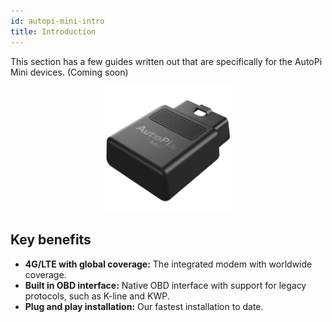 ```yaml
---
id: autopi-mini-intro
title: Introduction
---
```


This section has a few guides written out that are specifically for the AutoPi Mini devices. (Coming soon)

<p align="center">
<img src="/img/hardware/autopi_mini/AutoPi_Mini_5_Top_right.png" alt="AutoPi Mini" width="40%" />
</p>

## Key benefits
- **4G/LTE with global coverage:** The integrated modem with worldwide coverage.
- **Built in OBD interface:** Native OBD interface with support for legacy protocols, such as K-line and KWP.
- **Plug and play installation:** Our fastest installation to date.
